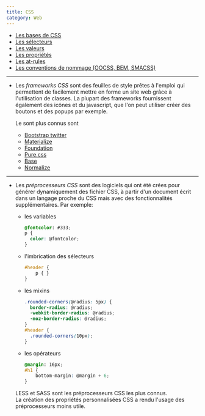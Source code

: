```yaml
---
title: CSS
category: Web
---
```


* [Les bases de CSS](css-intro.md)
* [Les sélecteurs](css-selecteurs.md)
* [Les valeurs](css-values.md)
* [Les propriétés](css-proprietes.md)
* [Les at-rules](css-atrules.md)
* [Les conventions de nommage (OOCSS, BEM, SMACSS)](css-nommage.md)

---

* Les *frameworks CSS* sont des feuilles de style prêtes à l'emploi qui permettent de facilement mettre en forme un site web grâce à l'utilisation de classes. La plupart des frameworks fournissent également des icônes et du javascript, que l'on peut utiliser créer des boutons et des popups par exemple.

    Le sont plus connus sont

    - [Bootstrap twitter](http://getbootstrap.com/)
    - [Materialize](http://materializecss.com/)
    - [Foundation](https://foundation.zurb.com/)
    - [Pure.css](https://purecss.io/)
    - [Base](http://getbase.org/)
    - [Normalize](http://necolas.github.io/normalize.css/)

---

* Les *préprocesseurs CSS* sont des logiciels qui ont été crées pour générer dynamiquement des fichier CSS, à partir d'un document écrit dans un langage proche du CSS mais avec des fonctionnalités supplémentaires. Par exemple:

    - les variables

      ``` scss
      @fontcolor: #333;
      p {
        color: @fontcolor;
      }
      ```

    - l'imbrication des sélecteurs

      ``` scss
      #header {
          p { }
      }
      ```

    - les mixins

      ``` scss
      .rounded-corners(@radius: 5px) {
        border-radius: @radius;
        -webkit-border-radius: @radius;
        -moz-border-radius: @radius;
      }
      #header {
        .rounded-corners(10px);
      }
      ```

    - les opérateurs

      ``` scss
      @margin: 16px;
      #h1 {
          bottom-margin: @margin + 6;
      }
      ```

  LESS et SASS sont les préprocesseurs CSS les plus connus.  
  La création des propriétés personnalisées CSS a rendu l'usage des préprocesseurs moins utile.